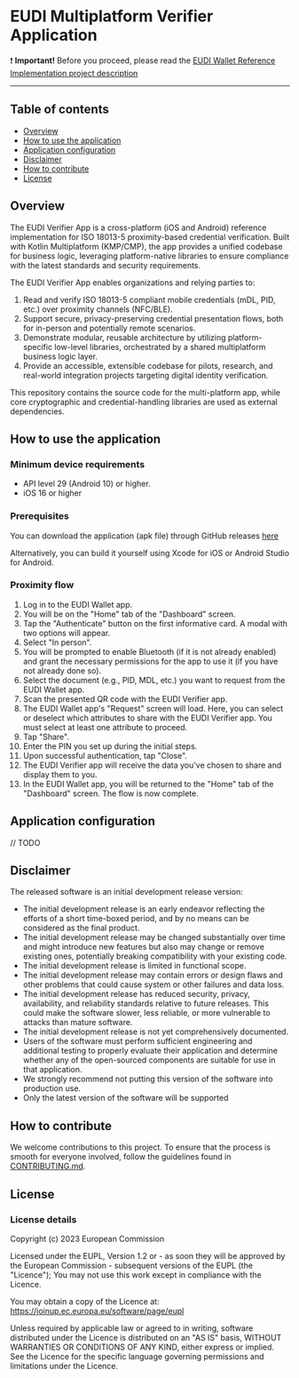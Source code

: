 # EUDI Multiplatform Verifier Application

:heavy_exclamation_mark: **Important!** Before you proceed, please read
the [EUDI Wallet Reference Implementation project description](https://github.com/eu-digital-identity-wallet/.github/blob/main/profile/reference-implementation.md)

----

## Table of contents

* [Overview](#overview)
* [How to use the application](#how-to-use-the-application)
* [Application configuration](#application-configuration)
* [Disclaimer](#disclaimer)
* [How to contribute](#how-to-contribute)
* [License](#license)

## Overview

The EUDI Verifier App is a cross-platform (iOS and Android) reference implementation for ISO 18013-5 proximity-based credential verification. Built with Kotlin Multiplatform (KMP/CMP), the app provides a unified codebase for business logic, leveraging platform-native libraries to ensure compliance with the latest standards and security requirements.

The EUDI Verifier App enables organizations and relying parties to:

1. Read and verify ISO 18013-5 compliant mobile credentials (mDL, PID, etc.) over proximity channels (NFC/BLE).
2. Support secure, privacy-preserving credential presentation flows, both for in-person and potentially remote scenarios.
3. Demonstrate modular, reusable architecture by utilizing platform-specific low-level libraries, orchestrated by a shared multiplatform business logic layer.
4. Provide an accessible, extensible codebase for pilots, research, and real-world integration projects targeting digital identity verification.

This repository contains the source code for the multi-platform app, while core cryptographic and credential-handling libraries are used as external dependencies.

## How to use the application

### Minimum device requirements

- API level 29 (Android 10) or higher.
- iOS 16 or higher

### Prerequisites

You can download the application (apk file) through GitHub releases [here](https://github.com/eu-digital-identity-wallet/eudi-app-multiplatform-verifier-ui/releases)

Alternatively, you can build it yourself using Xcode for iOS or Android Studio for Android.

### Proximity flow

1. Log in to the EUDI Wallet app.
2. You will be on the "Home" tab of the "Dashboard" screen.
3. Tap the "Authenticate" button on the first informative card. A modal with two options will appear.
4. Select "In person".
5. You will be prompted to enable Bluetooth (if it is not already enabled) and grant the necessary permissions for the app to use it (if you have not already done so).
6. Select the document (e.g., PID, MDL, etc.) you want to request from the EUDI Wallet app.
7. Scan the presented QR code with the EUDI Verifier app.
8. The EUDI Wallet app's "Request" screen will load. Here, you can select or deselect which attributes to share with the EUDI Verifier app. You must select at least one attribute to proceed.
9. Tap "Share".
10. Enter the PIN you set up during the initial steps.
11. Upon successful authentication, tap "Close".
12. The EUDI Verifier app will receive the data you’ve chosen to share and display them to you.
13. In the EUDI Wallet app, you will be returned to the "Home" tab of the "Dashboard" screen. The flow is now complete.

## Application configuration

// TODO

## Disclaimer

The released software is an initial development release version: 
-  The initial development release is an early endeavor reflecting the efforts of a short time-boxed period, and by no means can be considered as the final product.  
-  The initial development release may be changed substantially over time and might introduce new features but also may change or remove existing ones, potentially breaking compatibility with your existing code.
-  The initial development release is limited in functional scope.
-  The initial development release may contain errors or design flaws and other problems that could cause system or other failures and data loss.
-  The initial development release has reduced security, privacy, availability, and reliability standards relative to future releases. This could make the software slower, less reliable, or more vulnerable to attacks than mature software.
-  The initial development release is not yet comprehensively documented. 
-  Users of the software must perform sufficient engineering and additional testing to properly evaluate their application and determine whether any of the open-sourced components are suitable for use in that application.
-  We strongly recommend not putting this version of the software into production use.
-  Only the latest version of the software will be supported

## How to contribute

We welcome contributions to this project. To ensure that the process is smooth for everyone
involved, follow the guidelines found in [CONTRIBUTING.md](CONTRIBUTING.md).

## License

### License details

Copyright (c) 2023 European Commission

Licensed under the EUPL, Version 1.2 or - as soon they will be approved by the European
Commission - subsequent versions of the EUPL (the "Licence"); You may not use this work
except in compliance with the Licence.

You may obtain a copy of the Licence at:
https://joinup.ec.europa.eu/software/page/eupl

Unless required by applicable law or agreed to in writing, software distributed under 
the Licence is distributed on an "AS IS" basis, WITHOUT WARRANTIES OR CONDITIONS OF 
ANY KIND, either express or implied. See the Licence for the specific language 
governing permissions and limitations under the Licence.
